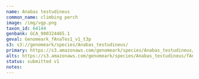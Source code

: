 ```yaml
---
name: Anabas testudineus
common_name: climbing perch
image: /img/vgp.png
taxon_id: 64144
genbank: GCA_900324465.1
geval: Genomeark_fAnaTes1_v1_t3p
s3: s3://genomeark/species/Anabas_testudineus/
primary: https://s3.amazonaws.com/genomeark/species/Anabas_testudineus/fAnaTes1/assembly_v1/fAnaTes1_v1.p.fasta.gz
alts: https://s3.amazonaws.com/genomeark/species/Anabas_testudineus/fAnaTes1/assembly_v1/fAnaTes1_v1.h.fasta.gz
status: submitted v1
notes:
---
```

